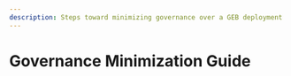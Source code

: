 ```yaml
---
description: Steps toward minimizing governance over a GEB deployment
---
```


# Governance Minimization Guide

